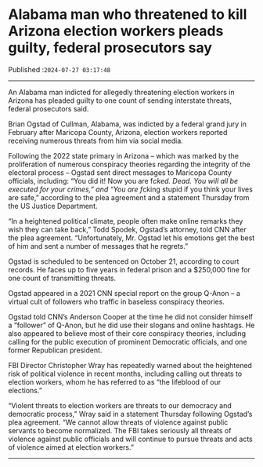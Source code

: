 # Alabama man who threatened to kill Arizona election workers pleads guilty, federal prosecutors say

Published :`2024-07-27 03:17:48`

---

An Alabama man indicted for allegedly threatening election workers in Arizona has pleaded guilty to one count of sending interstate threats, federal prosecutors said.

Brian Ogstad of Cullman, Alabama, was indicted by a federal grand jury in February after Maricopa County, Arizona, election workers reported receiving numerous threats from him via social media.

Following the 2022 state primary in Arizona – which was marked by the proliferation of numerous conspiracy theories regarding the integrity of the electoral process – Ogstad sent direct messages to Maricopa County officials, including: “You did it! Now you are f*cked. Dead. You will all be executed for your crimes,” and “You are f*cking stupid if you think your lives are safe,” according to the plea agreement and a statement Thursday from the US Justice Department.

“In a heightened political climate, people often make online remarks they wish they can take back,” Todd Spodek, Ogstad’s attorney, told CNN after the plea agreement. “Unfortunately, Mr. Ogstad let his emotions get the best of him and sent a number of messages that he regrets.”

Ogstad is scheduled to be sentenced on October 21, according to court records. He faces up to five years in federal prison and a $250,000 fine for one count of transmitting threats.

Ogstad appeared in a 2021 CNN special report on the group Q-Anon – a virtual cult of followers who traffic in baseless conspiracy theories.

Ogstad told CNN’s Anderson Cooper at the time he did not consider himself a “follower” of Q-Anon, but he did use their slogans and online hashtags. He also appeared to believe most of their core conspiracy theories, including calling for the public execution of prominent Democratic officials, and one former Republican president.

FBI Director Christopher Wray has repeatedly warned about the heightened risk of political violence in recent months, including calling out threats to election workers, whom he has referred to as “the lifeblood of our elections.”

“Violent threats to election workers are threats to our democracy and democratic process,” Wray said in a statement Thursday following Ogstad’s plea agreement. “We cannot allow threats of violence against public servants to become normalized. The FBI takes seriously all threats of violence against public officials and will continue to pursue threats and acts of violence aimed at election workers.”

---

